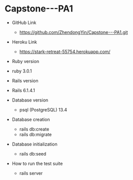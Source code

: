 # Capstone---PA1

* GitHub Link

  - https://github.com/ZhendongYin/Capstone---PA1.git

* Heroku Link

  - https://stark-retreat-55754.herokuapp.com/

* Ruby version 

 - ruby 3.0.1

* Rails version 

 - Rails 6.1.4.1

* Database version

  - psql (PostgreSQL) 13.4

* Database creation

  - rails db:create
  - rails db:migrate

* Database initialization

  - rails db:seed

* How to run the test suite

  -  rails server

